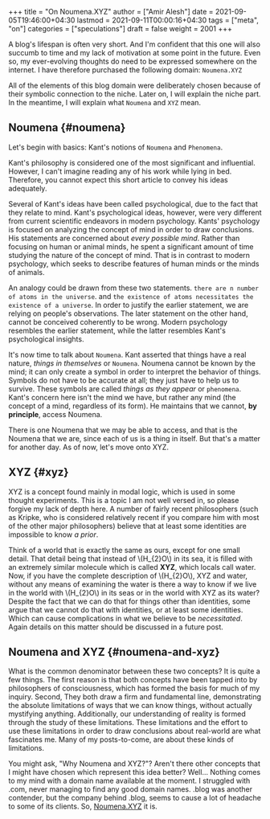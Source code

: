 +++
title = "On Noumena.XYZ"
author = ["Amir Alesh"]
date = 2021-09-05T19:46:00+04:30
lastmod = 2021-09-11T00:00:16+04:30
tags = ["meta", "on"]
categories = ["speculations"]
draft = false
weight = 2001
+++

A blog's lifespan is often very short.  And I'm confident that this one will also succumb to time and my lack of motivation at some point in the future. Even so, my ever-evolving thoughts do need to be expressed somewhere on the internet. I have therefore purchased the following domain: `Noumena.XYZ`

All of the elements of this blog domain were deliberately chosen because of their symbolic connection to the niche. Later on, I will explain the niche part. In the meantime, I will explain what `Noumena` and `XYZ` mean.


## Noumena {#noumena}

Let's begin with basics: Kant's notions of `Noumena` and `Phenomena`.

Kant's philosophy is considered one of the most significant and influential. However, I can't imagine reading any of his work while lying in bed. Therefore, you cannot expect this short article to convey his ideas adequately.

Several of Kant's ideas have been called psychological, due to the fact that they relate to mind. Kant's psychological ideas, however, were very different from current scientific endeavors in modern psychology. Kants' psychology is focused on analyzing the concept of mind in order to draw conclusions. His statements are concerned about _every possible mind_. Rather than focusing on human or animal minds, he spent a significant amount of time studying the nature of the concept of mind. That is in contrast to modern psychology, which seeks to describe features of human minds or the minds of animals.

An analogy could be drawn from these two statements. `there are n number of atoms in the universe`. and `the existence of atoms necessitates the existence of a universe`. In order to justify the earlier statement, we are relying on people's observations. The later statement on the other hand, cannot be conceived coherently to be wrong. Modern psychology resembles the earlier statement, while the latter resembles Kant's psychological insights.

It's now time to talk about `Noumena`. Kant asserted that things have a real nature, _things in themselves_ or `Noumena`. Noumena cannot be known by the mind; it can only create a symbol in order to interpret the  behavior of things. Symbols do not have to be accurate at all; they just have to help us to survive. These symbols are called _things as they appear_ or `phenomena`. Kant's concern here isn't the mind we have, but rather any mind (the concept of a mind, regardless of its form). He maintains that we cannot, **by principle**, access Noumena.

There is one Noumena that we may be able to access, and that is the Noumena that we are, since each of us is a thing in itself. But that's a matter for another day. As of now, let's move onto XYZ.


## XYZ {#xyz}

XYZ is a concept found mainly in modal logic, which is used in some thought experiments. This is a topic I am not well versed in, so please forgive my lack of depth here. A number of fairly recent philosophers (such as Kripke, who is considered relatively recent if you compare him with most of the other major philosophers) believe that at least some identities are impossible to know _a prior_.

Think of a world that is exactly the same as ours, except for one small detail. That detail being that instead of \\(H\_{2}O\\) in its sea, it is filled with an extremely similar molecule which is called **XYZ**, which locals call water. Now, if you have the complete description of \\(H\_{2}O\\), XYZ and water, without any means of examining the water is there a way to know if we live in the world with \\(H\_{2}O\\) in its seas or in the world with XYZ as its water? Despite the fact that we can do that for things other than identities, some argue that we cannot do that with identities, or at least some identities. Which can cause complications in what we believe to be _necessitated_. Again details on this matter should be discussed in a future post.


## Noumena and XYZ {#noumena-and-xyz}

What is the common denominator between these two concepts? It is quite a few things. The first reason is that both concepts have been tapped into by philosophers of consciousness, which has formed the basis for much of my inquiry. Second, They both draw a firm and fundamental line, demonstrating the absolute limitations of ways that we can know things, without actually mystifying anything. Additionally, our understanding of reality is formed through the study of these limitations.
These limitations and the effort to use these limitations in order to draw conclusions about real-world are what fascinates me. Many of my posts-to-come, are about these kinds of limitations.

You might ask, "Why Noumena and XYZ?"? Aren't there other concepts that I might have chosen which represent this idea better? Well... Nothing comes to my mind with a domain name available at the moment. I struggled with .com, never managing to find any good domain names. .blog was another contender, but the company behind .blog, seems to cause a lot of headache to some of its clients. So, [Noumena.XYZ](https://noumena.xyz/) it is.
